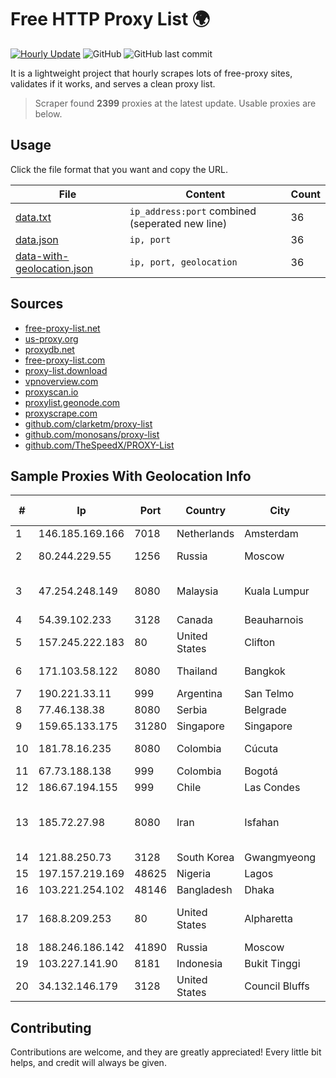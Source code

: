 
# Free HTTP Proxy List 🌍

[![Hourly Update](https://github.com/mertguvencli/http-proxy-list/actions/workflows/main.yml/badge.svg?branch=main)](https://github.com/mertguvencli/http-proxy-list/actions/workflows/main.yml)
![GitHub](https://img.shields.io/github/license/mertguvencli/http-proxy-list)
![GitHub last commit](https://img.shields.io/github/last-commit/mertguvencli/http-proxy-list)

It is a lightweight project that hourly scrapes lots of free-proxy sites, validates if it works, and serves a clean proxy list.


> Scraper found **2399** proxies at the latest update. Usable proxies are below.

## Usage

Click the file format that you want and copy the URL.


|File|Content|Count|
|----|-------|-----|
|[data.txt](https://raw.githubusercontent.com/mertguvencli/http-proxy-list/main/proxy-list/data.txt)|`ip_address:port` combined (seperated new line)|36|
|[data.json](https://raw.githubusercontent.com/mertguvencli/http-proxy-list/main/proxy-list/data.json)|`ip, port`|36|
|[data-with-geolocation.json](https://raw.githubusercontent.com/mertguvencli/http-proxy-list/main/proxy-list/data-with-geolocation.json)|`ip, port, geolocation`|36|

## Sources

* [free-proxy-list.net](https://free-proxy-list.net)
* [us-proxy.org](https://www.us-proxy.org)
* [proxydb.net](http://proxydb.net)
* [free-proxy-list.com](https://free-proxy-list.com/?page=&port=&type%5B%5D=http&type%5B%5D=https&up_time=0&search=Search)
* [proxy-list.download](https://www.proxy-list.download/HTTP)
* [vpnoverview.com](https://vpnoverview.com/privacy/anonymous-browsing/free-proxy-servers)
* [proxyscan.io](https://www.proxyscan.io)
* [proxylist.geonode.com](https://proxylist.geonode.com/api/proxy-list?limit=300&page=1&sort_by=lastChecked&sort_type=desc&protocols=http,https)
* [proxyscrape.com](https://api.proxyscrape.com/v2/?request=displayproxies&protocol=http&timeout=10000&country=all&ssl=all&anonymity=all)
* [github.com/clarketm/proxy-list](https://raw.githubusercontent.com/clarketm/proxy-list/master/proxy-list-raw.txt)
* [github.com/monosans/proxy-list](https://raw.githubusercontent.com/monosans/proxy-list/main/proxies/http.txt)
* [github.com/TheSpeedX/PROXY-List](https://raw.githubusercontent.com/TheSpeedX/PROXY-List/master/http.txt)


## Sample Proxies With Geolocation Info

|#|Ip|Port|Country|City|Internet Service Provider|
|-|--|----|-------|----|-------------------------|
|1|146.185.169.166|7018|Netherlands|Amsterdam|DigitalOcean, LLC|
|2|80.244.229.55|1256|Russia|Moscow|ArtCommunications Ltd.|
|3|47.254.248.149|8080|Malaysia|Kuala Lumpur|Alibaba (US) Technology Co., Ltd.|
|4|54.39.102.233|3128|Canada|Beauharnois|OVH SAS|
|5|157.245.222.183|80|United States|Clifton|DigitalOcean, LLC|
|6|171.103.58.122|8080|Thailand|Bangkok|True Internet Co., Ltd.|
|7|190.221.33.11|999|Argentina|San Telmo|AMX Argentina S.A.|
|8|77.46.138.38|8080|Serbia|Belgrade|TELEKOM-SRBIJA|
|9|159.65.133.175|31280|Singapore|Singapore|DigitalOcean, LLC|
|10|181.78.16.235|8080|Colombia|Cúcuta|IFX Networks Argentina S.R.L|
|11|67.73.188.138|999|Colombia|Bogotá|CTL LATAM|
|12|186.67.194.155|999|Chile|Las Condes|Entel Chile S.A.|
|13|185.72.27.98|8080|Iran|Isfahan|Pishgaman Toseeh Ertebatat Company (Private Joint Stock)|
|14|121.88.250.73|3128|South Korea|Gwangmyeong|DLIVE|
|15|197.157.219.169|48625|Nigeria|Lagos|KKONTECH|
|16|103.221.254.102|48146|Bangladesh|Dhaka|Dhaka University|
|17|168.8.209.253|80|United States|Alpharetta|Board of Regents of the University System of Georgia|
|18|188.246.186.142|41890|Russia|Moscow|OOO WestCall Ltd|
|19|103.227.141.90|8181|Indonesia|Bukit Tinggi|Gnet Biaro Akses|
|20|34.132.146.179|3128|United States|Council Bluffs|Google LLC|



## Contributing

Contributions are welcome, and they are greatly appreciated! Every
little bit helps, and credit will always be given.

